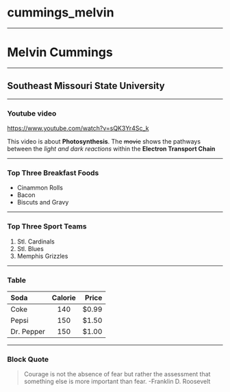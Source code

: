 # cummings_melvin 
***
# Melvin Cummings 
*** 
## Southeast Missouri State University 
*** 
### Youtube video 
<https://www.youtube.com/watch?v=sQK3Yr4Sc_k>

This video is about **Photosynthesis**. The ~~movie~~ shows the pathways between
the *light and dark reactions* within the **Electron Transport Chain**

*** 

### Top Three Breakfast Foods 
* Cinammon Rolls 
* Bacon 
* Biscuts and Gravy

*** 
### Top Three Sport Teams 
1. Stl. Cardinals 
2. Stl. Blues 
3. Memphis Grizzles
***

### Table 
|Soda       |Calorie   |Price   |
|:----------|:--------:|-------:| 
|Coke       |140       |$0.99   | 
|Pepsi      |150       |$1.50   | 
|Dr. Pepper |150       |$1.00   |

*** 
### Block Quote
> Courage is not the absence of fear but rather the
assessment that something else is more important than fear. 
-Franklin D.
Roosevelt